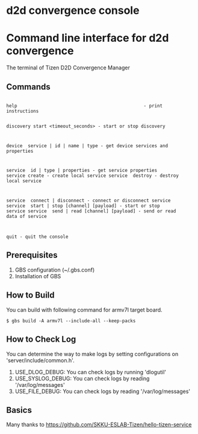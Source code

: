 # d2d convergence console
Command line interface for d2d convergence
==========================================

The terminal of Tizen D2D Convergence Manager

## Commands

<code>
help                                               - print instructions

discovery start <timeout_seconds>                  - start or stop discovery

device <handle> service | id | name | type         - get device services and properties

service <handle> id | type | properties            - get service properties
service create                                     - create local service
service <handle> destroy                           - destroy local service

service <handle> connect | disconnect              - connect or disconnect service
service <handle> start | stop [channel] [payload]  - start or stop service
service <handle> send | read [channel] [payload]   - send or read data of service

quit                                               - quit the console
</code>

## Prerequisites

1. GBS configuration (~/.gbs.conf)
1. Installation of GBS

## How to Build
You can build with following command for armv7l target board.

<code>$ gbs build -A armv7l --include-all --keep-packs</code>

## How to Check Log
You can determine the way to make logs by setting configurations on 'server/include/common.h'.

1. USE_DLOG_DEBUG: You can check logs by running 'dlogutil'
1. USE_SYSLOG_DEBUG: You can check logs by reading '/var/log/messages'
1. USE_FILE_DEBUG: You can check logs by reading '/var/log/messages'

## Basics
Many thanks to https://github.com/SKKU-ESLAB-Tizen/hello-tizen-service

